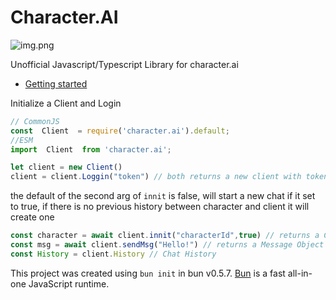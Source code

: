 # Character.AI
![img.png](https://user-images.githubusercontent.com/60429301/222687912-6494b4b1-12b5-4ea5-bb17-4242113dfe7c.png)

Unofficial Javascript/Typescript Library for character.ai


- [Getting started](https://github.com/WeismannS/Character.AI-JS/wiki)

Initialize a Client and Login
```js
// CommonJS
const  Client  = require('character.ai').default;
//ESM
import  Client  from 'character.ai';

let client = new Client()
client = client.Loggin("token") // both returns a new client with token and logs in in place
```
the default of the second arg of ``innit`` is false, will start a new chat if it set to true, if there is no previous history between character and client it will create one

```js
const character = await client.innit("characterId",true) // returns a Character and sets client's current character to it 
const msg = await client.sendMsg("Hello!") // returns a Message Object
const History = client.History // Chat History
```

This project was created using `bun init` in bun v0.5.7. [Bun](https://bun.sh) is a fast all-in-one JavaScript runtime.
